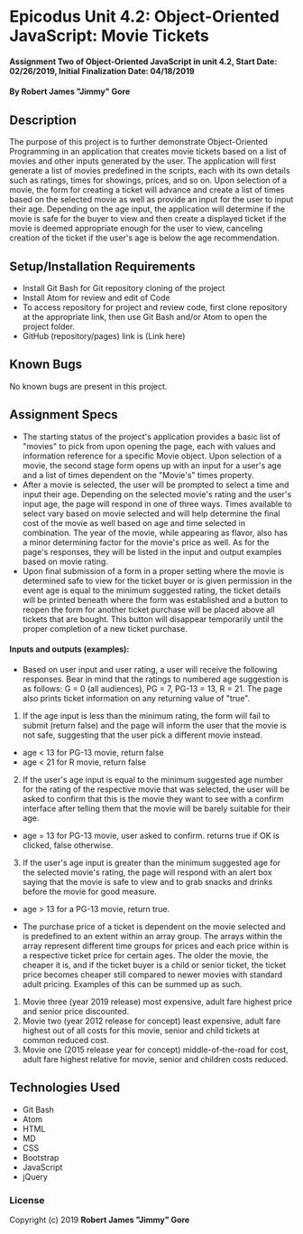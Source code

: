 # Epicodus Unit 4.2: Object-Oriented JavaScript: Movie Tickets

#### Assignment Two of Object-Oriented JavaScript in unit 4.2, Start Date: 02/26/2019, Initial Finalization Date: 04/18/2019

#### By **Robert James "Jimmy" Gore**

## Description

The purpose of this project is to further demonstrate Object-Oriented Programming in an application that creates movie tickets based on a list of movies and other inputs generated by the user.  The application will first generate a list of movies predefined in the scripts, each with its own details such as ratings, times for showings, prices, and so on.  Upon selection of a movie, the form for creating a ticket will advance and create a list of times based on the selected movie as well as provide an input for the user to input their age.  Depending on the age input, the application will determine if the movie is safe for the buyer to view and then create a displayed ticket if the movie is deemed appropriate enough for the user to view, canceling creation of the ticket if the user's age is below the age recommendation.

## Setup/Installation Requirements

* Install Git Bash for Git repository cloning of the project
* Install Atom for review and edit of Code
* To access repository for project and review code, first clone repository at the appropriate link, then use Git Bash and/or Atom to open the project folder.
* GitHub (repository/pages) link is (Link here)

## Known Bugs

No known bugs are present in this project.

## Assignment Specs

* The starting status of the project's application provides a basic list of "movies" to pick from upon opening the page, each with values and information reference for a specific Movie object.  Upon selection of a movie, the second stage form opens up with an input for a user's age and a list of times dependent on the "Movie's" times property.
* After a movie is selected, the user will be prompted to select a time and input their age.  Depending on the selected movie's rating and the user's input age, the page will respond in one of three ways.  Times available to select vary based on movie selected and will help determine the final cost of the movie as well based on age and time selected in combination.  The year of the movie, while appearing as flavor, also has a minor determining factor for the movie's price as well.  As for the page's responses, they will be listed in the input and output examples based on movie rating.
* Upon final submission of a form in a proper setting where the movie is determined safe to view for the ticket buyer or is given permission in the event age is equal to the minimum suggested rating, the ticket details will be printed beneath where the form was established and a button to reopen the form for another ticket purchase will be placed above all tickets that are bought.  This button will disappear temporarily until the proper completion of a new ticket purchase.

####  Inputs and outputs (examples):

* Based on user input and user rating, a user will receive the following responses.  Bear in mind that the ratings to numbered age suggestion is as follows:  G = 0 (all audiences), PG = 7, PG-13 = 13, R = 21.  The page also prints ticket information on any returning value of "true".
1. If the age input is less than the minimum rating, the form will fail to submit (return false) and the page will inform the user that the movie is not safe, suggesting that the user pick a different movie instead.
  * age < 13 for PG-13 movie, return false
  * age < 21 for R movie, return false
2. If the user's age input is equal to the minimum suggested age number for the rating of the respective movie that was selected, the user will be asked to confirm that this is the movie they want to see with a confirm interface after telling them that the movie will be barely suitable for their age.
  * age = 13 for PG-13 movie, user asked to confirm.  returns true if OK is clicked, false otherwise.
3. If the user's age input is greater than the minimum suggested age for the selected movie's rating, the page will respond with an alert box saying that the movie is safe to view and to grab snacks and drinks before the movie for good measure.
  * age > 13 for a PG-13 movie, return true.


* The purchase price of a ticket is dependent on the movie selected and is predefined to an extent within an array group.  The arrays within the array represent different time groups for prices and each price within is a respective ticket price for certain ages.  The older the movie, the cheaper it is, and if the ticket buyer is a child or senior ticket, the ticket price becomes cheaper still compared to newer movies with standard adult pricing.  Examples of this can be summed up as such.
1. Movie three (year 2019 release) most expensive, adult fare highest price and senior price discounted.
2. Movie two (year 2012 release for concept) least expensive, adult fare highest out of all costs for this movie, senior and child tickets at common reduced cost.
3. Movie one (2015 release year for concept) middle-of-the-road for cost, adult fare highest relative for movie, senior and children costs reduced.


## Technologies Used

* Git Bash
* Atom
* HTML
* MD
* CSS
* Bootstrap
* JavaScript
* jQuery

### License

Copyright (c) 2019 **Robert James "Jimmy" Gore**
